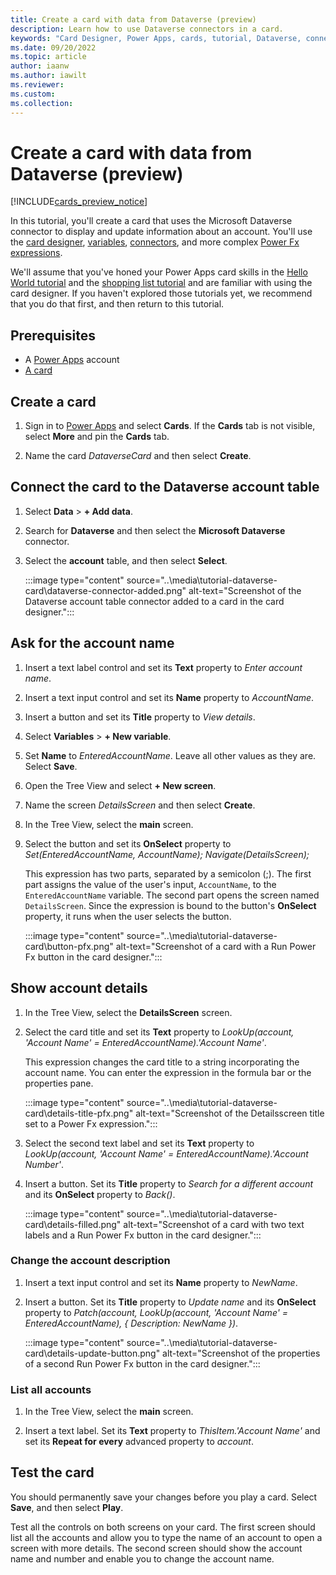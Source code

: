 ```yaml
---
title: Create a card with data from Dataverse (preview)
description: Learn how to use Dataverse connectors in a card.
keywords: "Card Designer, Power Apps, cards, tutorial, Dataverse, connectors"
ms.date: 09/20/2022
ms.topic: article
author: iaanw
ms.author: iawilt
ms.reviewer: 
ms.custom: 
ms.collection: 
---
```


# Create a card with data from Dataverse (preview)

[!INCLUDE[cards_preview_notice](../includes/preview-include.md)]

In this tutorial, you'll create a card that uses the Microsoft Dataverse connector to display and update information about an account. You'll use the [card designer](../make-a-card/designer-overview.md), [variables](../make-a-card/variables/variables.md), [connectors](../make-a-card/connectors/connector-intro.md), and more complex [Power Fx expressions](../make-a-card/power-fx/intro-to-pfx.md).

We'll assume that you've honed your Power Apps card skills in the [Hello World tutorial](hello-world-card.md) and the [shopping list tutorial](simple-shopping-list.md) and are familiar with using the card designer. If you haven't explored those tutorials yet, we recommend that you do that first, and then return to this tutorial.

## Prerequisites

- A [Power Apps](https://powerapps.microsoft.com/) account
- [A card](../tutorials/hello-world-card.md)

## Create a card

1. Sign in to [Power Apps](https://make.powerapps.com) and select **Cards**. If the **Cards** tab is not visible, select **More** and pin the **Cards** tab.

1. Name the card *DataverseCard* and then select **Create**.

## Connect the card to the Dataverse account table

1. Select **Data** > **+ Add data**.

1. Search for **Dataverse** and then select the **Microsoft Dataverse** connector.

1. Select the **account** table, and then select **Select**.

    :::image type="content" source="..\media\tutorial-dataverse-card\dataverse-connector-added.png" alt-text="Screenshot of the Dataverse account table connector added to a card in the card designer.":::

## Ask for the account name

1. Insert a text label control and set its **Text** property to *Enter account name*.

1. Insert a text input control and set its **Name** property to *AccountName*.

1. Insert a button and set its **Title** property to *View details*.

1. Select **Variables** > **+ New variable**.

1. Set **Name** to *EnteredAccountName*. Leave all other values as they are. Select **Save**.

1. Open the Tree View and select **+ New screen**.

1. Name the screen *DetailsScreen* and then select **Create**.

1. In the Tree View, select the **main** screen.

1. Select the button and set its **OnSelect** property to *Set(EnteredAccountName, AccountName); Navigate(DetailsScreen);*

    This expression has two parts, separated by a semicolon (;). The first part assigns the value of the user's input, `AccountName`, to the `EnteredAccountName` variable. The second part opens the screen named `DetailsScreen`. Since the expression is bound to the button's **OnSelect** property, it runs when the user selects the button.

    :::image type="content" source="..\media\tutorial-dataverse-card\button-pfx.png" alt-text="Screenshot of a card with a Run Power Fx button in the card designer.":::

## Show account details

1. In the Tree View, select the **DetailsScreen** screen.

1. Select the card title and set its **Text** property to *LookUp(account, 'Account Name' = EnteredAccountName).'Account Name'*.

    This expression changes the card title to a string incorporating the account name. You can enter the expression in the formula bar or the properties pane.

    :::image type="content" source="..\media\tutorial-dataverse-card\details-title-pfx.png" alt-text="Screenshot of the Detailsscreen title set to a Power Fx expression.":::

1. Select the second text label and set its **Text** property to *LookUp(account, 'Account Name' = EnteredAccountName).'Account Number'*.

1. Insert a button. Set its **Title** property to *Search for a different account* and its **OnSelect** property to *Back()*.

    :::image type="content" source="..\media\tutorial-dataverse-card\details-filled.png" alt-text="Screenshot of a card with two text labels and a Run Power Fx button in the card designer.":::

### Change the account description

1. Insert a text input control and set its **Name** property to *NewName*.

1. Insert a button. Set its **Title** property to *Update name* and its **OnSelect** property to *Patch(account, LookUp(account, 'Account Name' = EnteredAccountName), { Description: NewName })*.

    :::image type="content" source="..\media\tutorial-dataverse-card\details-update-button.png" alt-text="Screenshot of the properties of a second Run Power Fx button in the card designer.":::

### List all accounts

1. In the Tree View, select the **main** screen.

1. Insert a text label. Set its **Text** property to *ThisItem.'Account Name'* and set its **Repeat for every** advanced property to *account*.

## Test the card

You should permanently save your changes before you play a card. Select **Save**, and then select **Play**.

Test all the controls on both screens on your card. The first screen should list all the accounts and allow you to type the name of an account to open a screen with more details. The second screen should show the account name and number and enable you to change the account name.
